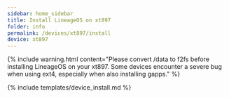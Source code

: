 ```yaml
---
sidebar: home_sidebar
title: Install LineageOS on xt897
folder: info
permalink: /devices/xt897/install
device: xt897
---
```

{% include warning.html content="Please convert /data to f2fs before installing LineageOS on your xt897. Some devices encounter a severe bug when using ext4, especially when also installing gapps." %}

{% include templates/device_install.md %}
